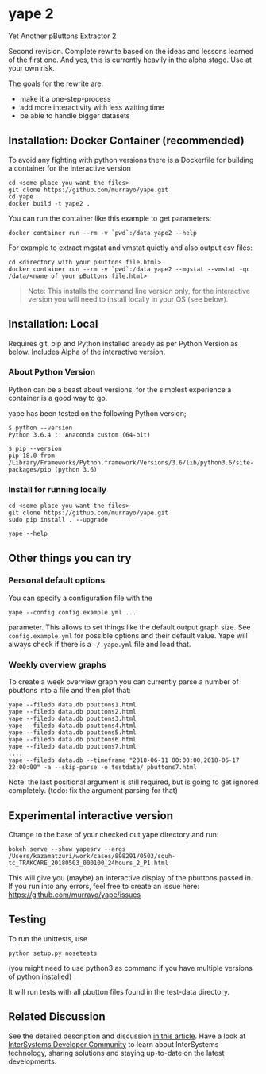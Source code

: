 # yape 2

Yet Another pButtons Extractor 2

Second revision. Complete rewrite based on the ideas and lessons learned of the first one. And yes, this is currently heavily in the alpha stage. Use at your own risk.

The goals for the rewrite are:

- make it a one-step-process
- add more interactivity with less waiting time
- be able to handle bigger datasets

## Installation: Docker Container (recommended)

To avoid any fighting with python versions there is a Dockerfile for building a container for the interactive version

```
cd <some place you want the files>
git clone https://github.com/murrayo/yape.git
cd yape
docker build -t yape2 .
```

You can run the container like this example to get parameters:
```
docker container run --rm -v `pwd`:/data yape2 --help
```

For example to extract mgstat and vmstat quietly and also output csv files:
```
cd <directory with your pButtons file.html>
docker container run --rm -v `pwd`:/data yape2 --mgstat --vmstat -qc /data/<name of your pButtons file.html>
```

>Note:
>This installs the command line version only, for the interactive version you will need to install locally in your OS (see below).



## Installation: Local

Requires git, pip and Python installed aready as per Python Version as below. Includes Alpha of the interactive version.

### About Python Version

Python can be a beast about versions, for the simplest experience a container is a good way to go.

yape has been tested on the following Python version;
```
$ python --version
Python 3.6.4 :: Anaconda custom (64-bit)

$ pip --version
pip 18.0 from /Library/Frameworks/Python.framework/Versions/3.6/lib/python3.6/site-packages/pip (python 3.6)
```

### Install for running locally

```
cd <some place you want the files>
git clone https://github.com/murrayo/yape.git
sudo pip install . --upgrade

yape --help
```

## Other things you can try

### Personal default options

You can specify a configuration file with the
```
yape --config config.example.yml ...
```
parameter. This allows to set things like the default output graph size. See `config.example.yml` for possible options and their default value.
Yape will always check if there is a `~/.yape.yml` file and load that.

### Weekly overview graphs

To create a week overview graph you can currently parse a number of pbuttons into a file and then plot that:
```
yape --filedb data.db pbuttons1.html
yape --filedb data.db pbuttons2.html
yape --filedb data.db pbuttons3.html
yape --filedb data.db pbuttons4.html
yape --filedb data.db pbuttons5.html
yape --filedb data.db pbuttons6.html
yape --filedb data.db pbuttons7.html
....
yape --filedb data.db --timeframe "2018-06-11 00:00:00,2018-06-17 22:00:00" -a --skip-parse -o testdata/ pbuttons7.html
```
Note: the last positional argument is still required, but is going to get ignored completely. (todo: fix the argument parsing for that)

## Experimental interactive version

Change to the base of your checked out yape directory and run:
```
bokeh serve --show yapesrv --args /Users/kazamatzuri/work/cases/898291/0503/squh-tc_TRAKCARE_20180503_000100_24hours_2_P1.html
```

This will give you (maybe) an interactive display of the pbuttons passed in. If you run into any errors, feel free to create an issue here: https://github.com/murrayo/yape/issues

## Testing

To run the unittests, use
```
python setup.py nosetests
```
(you might need to use python3 as command if you have multiple versions of python installed)

It will run tests with all pbutton files found in the test-data directory.

## Related Discussion

See the detailed description and discussion [in this article](https://community.intersystems.com/post/yape-yet-another-pbuttons-extractor-and-automatically-create-charts).
Have a look at [InterSystems Developer Community](community.intersystems.com) to learn about InterSystems technology, sharing solutions and staying up-to-date on the latest developments.
